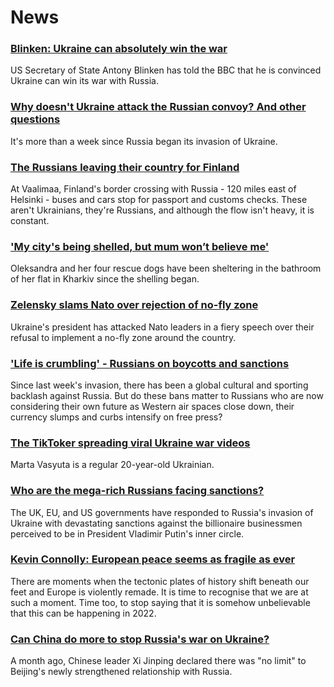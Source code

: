 # News
### [Blinken: Ukraine can absolutely win the war](https://www.bbc.com/news/world-europe-60626921)
US Secretary of State Antony Blinken has told the BBC that he is convinced Ukraine can win its war with Russia.
### [Why doesn't Ukraine attack the Russian convoy? And other questions](https://www.bbc.com/news/world-60617145)
It's more than a week since Russia began its invasion of Ukraine. 
### [The Russians leaving their country for Finland](https://www.bbc.com/news/world-60624500)
At Vaalimaa, Finland's border crossing with Russia - 120 miles east of Helsinki - buses and cars stop for passport and customs checks. These aren't Ukrainians, they're Russians, and although the flow isn't heavy, it is constant.
### ['My city's being shelled, but mum won’t believe me'](https://www.bbc.com/news/world-europe-60600487)
Oleksandra and her four rescue dogs have been sheltering in the bathroom of her flat in Kharkiv since the shelling began. 
### [Zelensky slams Nato over rejection of no-fly zone](https://www.bbc.com/news/world-europe-60629175)
Ukraine's president has attacked Nato leaders in a fiery speech over their refusal to implement a no-fly zone around the country. 
### ['Life is crumbling' - Russians on boycotts and sanctions](https://www.bbc.com/news/world-europe-60585720)
Since last week's invasion, there has been a global cultural and sporting backlash against Russia. But do these bans matter to Russians who are now considering their own future as Western air spaces close down, their currency slumps and curbs intensify on free press?
### [The TikToker spreading viral Ukraine war videos](https://www.bbc.com/news/technology-60613331)
Marta Vasyuta is a regular 20-year-old Ukrainian.
### [Who are the mega-rich Russians facing sanctions?](https://www.bbc.com/news/uk-60593022)
The UK, EU, and US governments have responded to Russia's invasion of Ukraine with devastating sanctions against the billionaire businessmen perceived to be in President Vladimir Putin's inner circle.
### [Kevin Connolly: European peace seems as fragile as ever](https://www.bbc.com/news/world-60622772)
There are moments when the tectonic plates of history shift beneath our feet and Europe is violently remade. It is time to recognise that we are at such a moment. Time too, to stop saying that it is somehow unbelievable that this can be happening in 2022.
### [Can China do more to stop Russia's war on Ukraine?](https://www.bbc.com/news/world-asia-china-60615280)
A month ago, Chinese leader Xi Jinping declared there was "no limit" to Beijing's newly strengthened relationship with Russia. 
